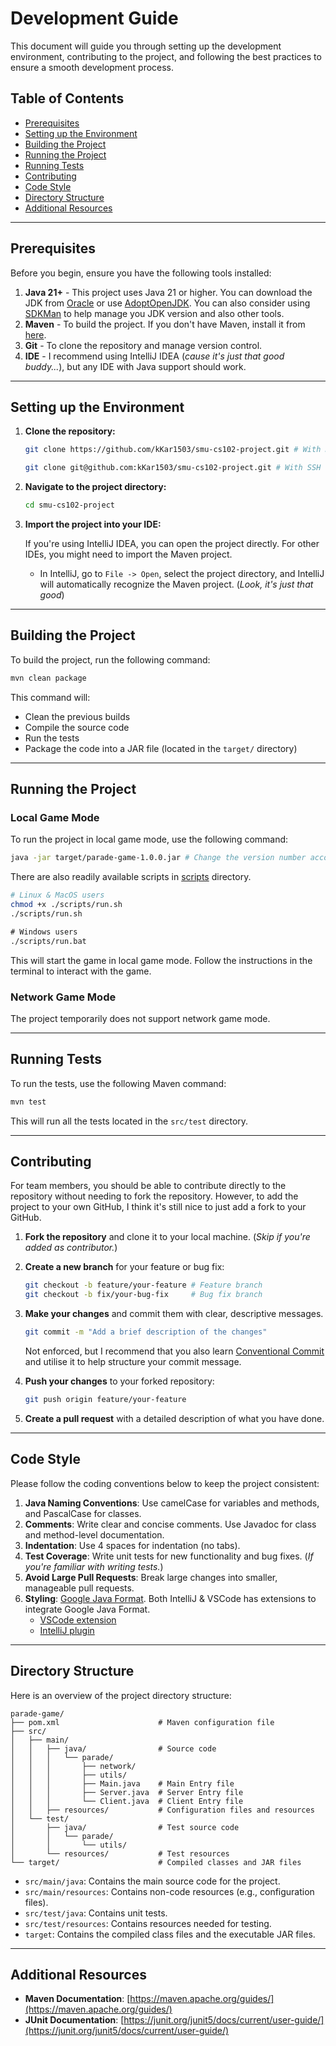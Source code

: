 # Development Guide

This document will guide you through setting up the development environment,
contributing to the project, and following the best practices to ensure a smooth development
process.

## Table of Contents

- [Prerequisites](#prerequisites)
- [Setting up the Environment](#setting-up-the-environment)
- [Building the Project](#building-the-project)
- [Running the Project](#running-the-project)
- [Running Tests](#running-tests)
- [Contributing](#contributing)
- [Code Style](#code-style)
- [Directory Structure](#directory-structure)
- [Additional Resources](#additional-resources)

---

## Prerequisites

Before you begin, ensure you have the following tools installed:

1. **Java 21+** - This project uses Java 21 or higher. You can download the JDK
   from [Oracle](https://www.oracle.com/java/technologies/javase-downloads.html) or
   use [AdoptOpenJDK](https://adoptopenjdk.net/). You can also consider using
   [SDKMan](https://sdkman.io/) to help manage you JDK version and also other tools.
2. **Maven** - To build the project. If you don't have Maven, install it
   from [here](https://maven.apache.org/install.html).
3. **Git** - To clone the repository and manage version control.
4. **IDE** - I recommend using IntelliJ IDEA (_cause it's just that good buddy..._),
   but any IDE with Java support should work.

---

## Setting up the Environment

1. **Clone the repository:**

   ```bash
   git clone https://github.com/kKar1503/smu-cs102-project.git # With HTTPS

   git clone git@github.com:kKar1503/smu-cs102-project.git # With SSH
   ```

2. **Navigate to the project directory:**

   ```bash
   cd smu-cs102-project
   ```

3. **Import the project into your IDE:**

   If you're using IntelliJ IDEA, you can open the project directly. For other IDEs, you might need
   to import the Maven
   project.

    - In IntelliJ, go to `File -> Open`, select the project directory, and IntelliJ will
      automatically recognize the
      Maven project. (_Look, it's just that good_)

---

## Building the Project

To build the project, run the following command:

```bash
mvn clean package
```

This command will:

- Clean the previous builds
- Compile the source code
- Run the tests
- Package the code into a JAR file (located in the `target/` directory)

---

## Running the Project

### Local Game Mode

To run the project in local game mode, use the following command:

```bash
java -jar target/parade-game-1.0.0.jar # Change the version number accordingly
```

There are also readily available scripts in [scripts](../scripts) directory.

```bash
# Linux & MacOS users
chmod +x ./scripts/run.sh
./scripts/run.sh
```

```cmd
# Windows users
./scripts/run.bat
```

This will start the game in local game mode. Follow the instructions in the terminal to interact
with the game.

### Network Game Mode

The project temporarily does not support network game mode.

---

## Running Tests

To run the tests, use the following Maven command:

```bash
mvn test
```

This will run all the tests located in the `src/test` directory.

---

## Contributing

For team members, you should be able to contribute directly to the repository without needing
to fork the repository. However, to add the project to your own GitHub, I think it's still
nice to just add a fork to your GitHub.

1. **Fork the repository** and clone it to your local machine. (_Skip if you're added as
   contributor._)
2. **Create a new branch** for your feature or bug fix:

   ```bash
   git checkout -b feature/your-feature # Feature branch
   git checkout -b fix/your-bug-fix     # Bug fix branch
   ```

3. **Make your changes** and commit them with clear, descriptive messages.

   ```bash
   git commit -m "Add a brief description of the changes"
   ```

   Not enforced, but I recommend that you also
   learn [Conventional Commit](https://www.conventionalcommits.org/en/v1.0.0/)
   and utilise it to help structure your commit message.

4. **Push your changes** to your forked repository:

   ```bash
   git push origin feature/your-feature
   ```

5. **Create a pull request** with a detailed description of what you have done.

---

## Code Style

Please follow the coding conventions below to keep the project consistent:

1. **Java Naming Conventions**: Use camelCase for variables and methods, and PascalCase for classes.
2. **Comments**: Write clear and concise comments. Use Javadoc for class and method-level
   documentation.
3. **Indentation**: Use 4 spaces for indentation (no tabs).
4. **Test Coverage**: Write unit tests for new functionality and bug fixes. (_If you're familiar
   with writing tests._)
5. **Avoid Large Pull Requests**: Break large changes into smaller, manageable pull requests.
6. **Styling**: [Google Java Format](https://github.com/google/google-java-format). Both IntelliJ &
   VSCode has
   extensions to integrate Google Java Format.
    * [VSCode extension](https://marketplace.visualstudio.com/items?itemName=JoseVSeb.google-java-format-for-vs-code)
    * [IntelliJ plugin](https://plugins.jetbrains.com/plugin/8527-google-java-format)

---

## Directory Structure

Here is an overview of the project directory structure:

```
parade-game/
├── pom.xml                      # Maven configuration file
├── src/
│   ├── main/
│   │   ├── java/                # Source code
│   │   │   └── parade/
│   │   │       ├── network/
│   │   │       ├── utils/
│   │   │       ├── Main.java    # Main Entry file
│   │   │       ├── Server.java  # Server Entry file
│   │   │       └── Client.java  # Client Entry file
│   │   ├── resources/           # Configuration files and resources
│   └── test/
│       ├── java/                # Test source code
│       │   └── parade/
│       │       └── utils/
│       └── resources/           # Test resources
└── target/                      # Compiled classes and JAR files
```

- `src/main/java`: Contains the main source code for the project.
- `src/main/resources`: Contains non-code resources (e.g., configuration files).
- `src/test/java`: Contains unit tests.
- `src/test/resources`: Contains resources needed for testing.
- `target`: Contains the compiled class files and the executable JAR files.

---

## Additional Resources

- **Maven Documentation**: [https://maven.apache.org/guides/](https://maven.apache.org/guides/)
- **JUnit Documentation**:
  [https://junit.org/junit5/docs/current/user-guide/](https://junit.org/junit5/docs/current/user-guide/)
